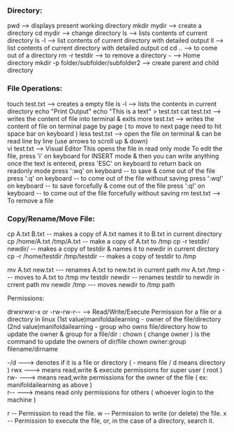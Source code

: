 ### Directory:

pwd --> displays present working directory
mkdir mydir  --> create a directory 
cd mydir --> change directory
ls --> lists contents of current directory
ls -l --> list contents of current directory with detailed output
ll --> list contents of current directory with detailed output
cd <folder> 
cd .. --> to come out of a directory 
rm -r testdir --> to remove a directory
`~` --> Home directory
mkdir -p folder/subfolder/subfolder2 --> create parent and child directory

### File Operations:

touch test.txt --> creates a empty file 
ls -l --> lists the contents in current directory
echo "Print Output"
echo "This is a text" > test.txt
cat test.txt --> writes the content of file into terminal & exits 
more test.txt --> writes the content of file on terminal page by page ( to move to next page need to hit space bar on keyboard )
less test.txt --> open the file on terminal & can be read line by line (use arrows to scroll up & down) 		  
vi test.txt --> Visual Editor 
				This opens the file in read only mode
				To edit the file, press 'i' on keyboard for INSERT mode & then you can write anything
				once the text is entered, press 'ESC' on keyboard to return back on readonly mode
				press ':wq' on keyboard -- to save & come out of the file
				press ':q' on keyboard -- to come out of the file without saving
				press ':wq!' on keyboard -- to save forcefully & come out of the file
				press ':q!' on keyboard -- to come out of the file forcefully without saving
rm test.txt --> To remove a file 		

### Copy/Rename/Move File:

cp A.txt B.txt  -- makes a copy of A.txt names it to B.txt in current directory
cp /home/A.txt /tmp/A.txt -- make a copy of A.txt to /tmp 
cp -r testdir/ newdir/ -- makes a copy of testdir & names it to newdir in current dirctory 
cp -r /home/testdir /tmp/testdir -- makes a copy of testdir to /tmp

mv A.txt new.txt --- renames A.txt to new.txt in current path
mv A.txt /tmp --- moves to A.txt to /tmp
mv testdir newdir -- renames testdir to newdir in crrent path 
mv newdir /tmp --- moves newdir to /tmp path

Permissions:

drwxrwxr-x or -rw-rw-r--   --> Read/Write/Execute Permission for a file or a directory in linux
(1st value)manifoldailearning - owner of the file/directory
(2nd value)manifoldailearning - group who owns file/directory 
how to update the owner & group for a file/dir :
chown ( change owner ) is the command to update the owners of dir/file
chown owner:group filename/dirname

-/d    ---> denotes if it is a file or directory ( - means file / d means directory ) 
rwx    ---> means read,write & execute permissions for super user ( root )
rw-    ---> means read,write permissions for the owner of the file ( ex: manifoldailearning as above )  
r--    ---> means read only permissions for others ( whoever login to the machine ) 

r  -- Permission to read the file.
w  -- Permission to write (or delete) the file.
x  -- Permission to execute the file, or, in the case of a directory, search it.
